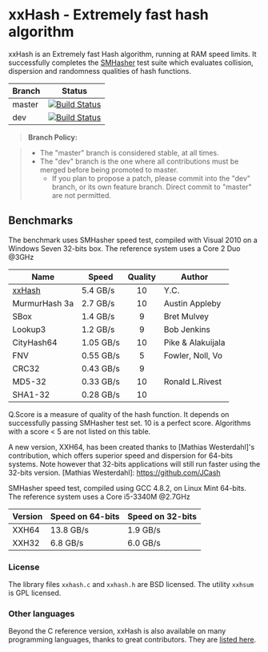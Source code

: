 xxHash - Extremely fast hash algorithm
======================================

xxHash is an Extremely fast Hash algorithm, running at RAM speed limits.
It successfully completes the [SMHasher](http://code.google.com/p/smhasher/wiki/SMHasher) test suite 
which evaluates collision, dispersion and randomness qualities of hash functions.

|Branch      |Status   |
|------------|---------|
|master      | [![Build Status](https://travis-ci.org/Cyan4973/xxHash.svg?branch=master)](https://travis-ci.org/Cyan4973/xxHash?branch=master) |
|dev         | [![Build Status](https://travis-ci.org/Cyan4973/xxHash.svg?branch=dev)](https://travis-ci.org/Cyan4973/xxHash?branch=dev) |

> **Branch Policy:**

> - The "master" branch is considered stable, at all times.
> - The "dev" branch is the one where all contributions must be merged
    before being promoted to master.
>   + If you plan to propose a patch, please commit into the "dev" branch,
      or its own feature branch.
      Direct commit to "master" are not permitted.


Benchmarks
-------------------------

The benchmark uses SMHasher speed test, compiled with Visual 2010 on a Windows Seven 32-bits box.
The reference system uses a Core 2 Duo @3GHz


| Name          |   Speed  | Quality | Author           |
|---------------|----------|:-------:|------------------|
| [xxHash]      | 5.4 GB/s |   10    | Y.C.             |
| MurmurHash 3a | 2.7 GB/s |   10    | Austin Appleby   |
| SBox          | 1.4 GB/s |    9    | Bret Mulvey      |
| Lookup3       | 1.2 GB/s |    9    | Bob Jenkins      |
| CityHash64    | 1.05 GB/s|   10    | Pike & Alakuijala|
| FNV           | 0.55 GB/s|    5    | Fowler, Noll, Vo |
| CRC32         | 0.43 GB/s|    9    |                  |
| MD5-32        | 0.33 GB/s|   10    | Ronald L.Rivest  |
| SHA1-32       | 0.28 GB/s|   10    |                  |

[xxHash]: http://www.xxhash.com

Q.Score is a measure of quality of the hash function.
It depends on successfully passing SMHasher test set.
10 is a perfect score.
Algorithms with a score < 5 are not listed on this table.

A new version, XXH64, has been created thanks to [Mathias Westerdahl]'s contribution, 
which offers superior speed and dispersion for 64-bits systems. 
Note however that 32-bits applications will still run faster using the 32-bits version.
[Mathias Westerdahl]: https://github.com/JCash

SMHasher speed test, compiled using GCC 4.8.2, on Linux Mint 64-bits.
The reference system uses a Core i5-3340M @2.7GHz

| Version    | Speed on 64-bits | Speed on 32-bits |
|------------|------------------|------------------|
| XXH64      | 13.8 GB/s        |  1.9 GB/s        |
| XXH32      |  6.8 GB/s        |  6.0 GB/s        |


### License

The library files `xxhash.c` and `xxhash.h` are BSD licensed.
The utility `xxhsum` is GPL licensed.


### Other languages

Beyond the C reference version,
xxHash is also available on many programming languages,
thanks to great contributors.
They are [listed here](http://www.xxhash.com/#other-languages).

